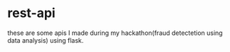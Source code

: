 # rest-api
these are some apis I made during my hackathon(fraud detectetion using data analysis) using flask.
